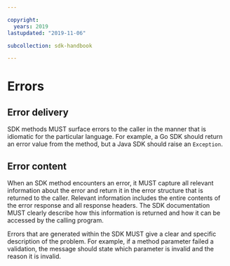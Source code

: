 ```yaml
---

copyright:
  years: 2019
lastupdated: "2019-11-06"

subcollection: sdk-handbook

---
```


# Errors

## Error delivery

SDK methods MUST surface errors to the caller in the manner that is idiomatic for the particular language.
For example, a Go SDK should return an error value from the method, but a Java SDK should raise an `Exception`.

## Error content

When an SDK method encounters an error, it MUST capture all relevant information about the error and return it
in the error structure that is returned to the caller. Relevant information includes the entire contents of the
error response and all response headers. The SDK documentation MUST clearly describe how this information is 
returned and how it can be accessed by the calling program.

Errors that are generated within the SDK MUST give a clear and specific description of the problem.
For example, if a method parameter failed a validation, the message should state which parameter is invalid
and the reason it is invalid.

